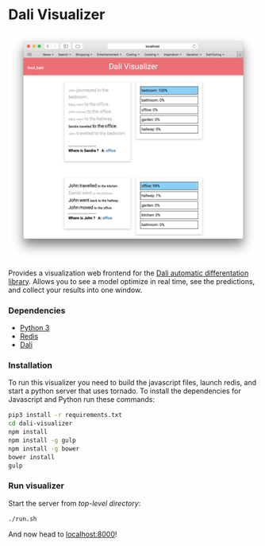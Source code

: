Dali Visualizer
===============

![Babi visual](readme_images/dali_visualizer_babi.png)

Provides a visualization web frontend for the [Dali automatic differentation library](http://github.com/JonathanRaiman/recurrentjs). Allows you to see a model optimize in real time, see the predictions, and collect your results into one window.

### Dependencies

* [Python 3](https://www.python.org/download/releases/3.0/)
* [Redis](http://redis.io)
* [Dali](http://github.com/JonathanRaiman/recurrentjs)

### Installation

To run this visualizer you need to build the javascript files,
launch redis, and start a python server that uses tornado.
To install the dependencies for Javascript and Python run
these commands:

```bash
pip3 install -r requirements.txt
cd dali-visualizer
npm install
npm install -g gulp
npm install -g bower
bower install
gulp
```

### Run visualizer

Start the server from *top-level directory*:

```bash
./run.sh
```

And now head to [localhost:8000](http://localhost:8000)!
